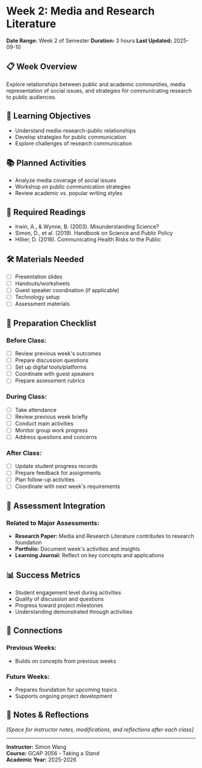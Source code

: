 # Week 2: Media and Research Literature

**Date Range:** Week 2 of Semester
**Duration:** 3 hours
**Last Updated:** 2025-09-10

## 📋 Week Overview

Explore relationships between public and academic communities, media representation of social issues, and strategies for communicating research to public audiences.

## 🎯 Learning Objectives

- Understand media-research-public relationships
- Develop strategies for public communication
- Explore challenges of research communication


## 📚 Planned Activities

- Analyze media coverage of social issues
- Workshop on public communication strategies
- Review academic vs. popular writing styles


## 📖 Required Readings

- Irwin, A., & Wynne, B. (2003). Misunderstanding Science?
- Simon, D., et al. (2019). Handbook on Science and Public Policy
- Hillier, D. (2016). Communicating Health Risks to the Public


## 🛠️ Materials Needed

- [ ] Presentation slides
- [ ] Handouts/worksheets  
- [ ] Guest speaker coordination (if applicable)
- [ ] Technology setup
- [ ] Assessment materials

## 📝 Preparation Checklist

### Before Class:
- [ ] Review previous week's outcomes
- [ ] Prepare discussion questions
- [ ] Set up digital tools/platforms
- [ ] Coordinate with guest speakers
- [ ] Prepare assessment rubrics

### During Class:
- [ ] Take attendance
- [ ] Review previous week briefly
- [ ] Conduct main activities
- [ ] Monitor group work progress
- [ ] Address questions and concerns

### After Class:
- [ ] Update student progress records
- [ ] Prepare feedback for assignments
- [ ] Plan follow-up activities
- [ ] Coordinate with next week's requirements

## 🎯 Assessment Integration

### Related to Major Assessments:
- **Research Paper:** Media and Research Literature contributes to research foundation
- **Portfolio:** Document week's activities and insights  
- **Learning Journal:** Reflect on key concepts and applications

## 📊 Success Metrics

- Student engagement level during activities
- Quality of discussion and questions
- Progress toward project milestones
- Understanding demonstrated through activities

## 🔗 Connections

### Previous Weeks:
- Builds on concepts from previous weeks

### Future Weeks:  
- Prepares foundation for upcoming topics
- Supports ongoing project development

## 📌 Notes & Reflections

*[Space for instructor notes, modifications, and reflections after each class]*

---

**Instructor:** Simon Wang  
**Course:** GCAP 3056 - Taking a Stand  
**Academic Year:** 2025-2026
